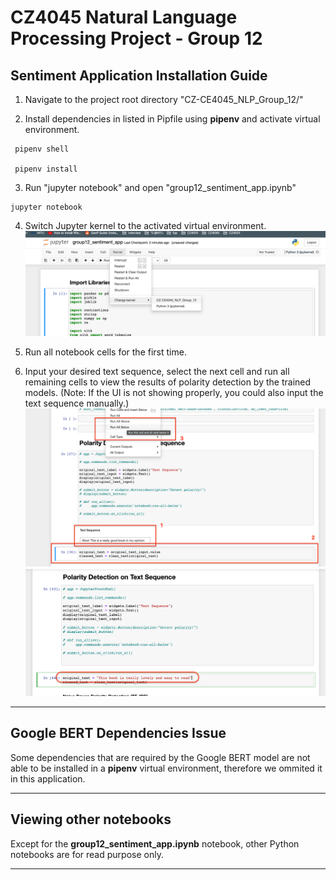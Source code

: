 # CZ4045 Natural Language Processing Project - Group 12

## Sentiment Application Installation Guide
1. Navigate to the project root directory "CZ-CE4045_NLP_Group_12/"

2. Install dependencies in listed in Pipfile using <b>pipenv</b> and activate virtual environment.
<pre><code> pipenv shell <br></br> pipenv install </code></pre>

3. Run "jupyter notebook" and open "group12_sentiment_app.ipynb"
<pre><code>jupyter notebook</code></pre>

4. Switch Jupyter kernel to the activated virtual environment.
![alt text](./readme_images/kernel.png)

5. Run all notebook cells for the first time.

6. Input your desired text sequence, select the next cell and run all remaining cells to view the results of polarity detection by the trained models. (Note: If the UI is not showing properly, you could also input the text sequence manually.)
![alt text](./readme_images/input_box.png)
![alt text](./readme_images/ipywidgets_bug.png)

<hr />

## Google BERT Dependencies Issue
<p>Some dependencies that are required by the Google BERT model are not able to be installed in a <b>pipenv</b> virtual environment, therefore we ommited it in this application.</p>

<hr />

## Viewing other notebooks
<p>Except for the <b>group12_sentiment_app.ipynb</b> notebook, other Python notebooks are for read purpose only.</p>

<hr />